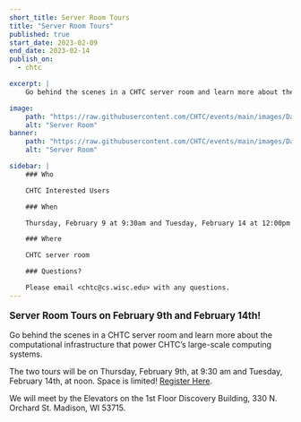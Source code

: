 ```yaml
---
short_title: Server Room Tours
title: "Server Room Tours"
published: true
start_date: 2023-02-09
end_date: 2023-02-14
publish_on:
  - chtc

excerpt: |
    Go behind the scenes in a CHTC server room and learn more about the computational infrastructure that powers CHTC’s large-scale computing systems!

image:
    path: "https://raw.githubusercontent.com/CHTC/events/main/images/Data-Server.jpg"
    alt: "Server Room"
banner:
    path: "https://raw.githubusercontent.com/CHTC/events/main/images/Data-Server.jpg"
    alt: "Server Room"

sidebar: |
    ### Who

    CHTC Interested Users

    ### When

    Thursday, February 9 at 9:30am and Tuesday, February 14 at 12:00pm

    ### Where

    CHTC server room

    ### Questions?

    Please email <chtc@cs.wisc.edu> with any questions.
---
```


<p style="font-size: larger; font-weight: bold;">Server Room Tours on February 9th and February 14th!</p>

Go behind the scenes in a CHTC server room and learn more about the computational infrastructure that power CHTC’s large-scale computing systems.

The two tours will be on Thursday, February 9th, at 9:30 am and Tuesday, February 14th, at noon. Space is limited! [Register Here](https://docs.google.com/forms/d/e/1FAIpQLSekE0AjdIDpQ3-mMVzYEhCcS7P7mRe6ir1s_Zi0bh9Wtcog9w/viewform). 

We will meet by the Elevators on the 1st Floor Discovery Building, 330 N. Orchard St. Madison, WI 53715.
